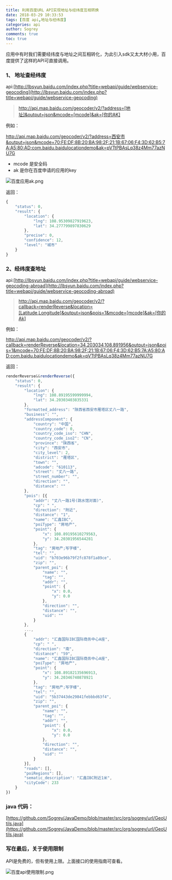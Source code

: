 ```yaml
---
title: 利用百度URL API实现地址与经纬度互相转换
date: 2018-03-29 10:33:53
tags: [百度 api,地址与经纬度]
categories: api
author: Sogrey
comments: true
toc: true
---
```


应用中有时我们需要经纬度与地址之间互相转化，为此引入sdk又太大材小用，百度提供了这样的API可直接调用。

<!--more-->

### 1、 地址查经纬度

api:[http://lbsyun.baidu.com/index.php?title=webapi/guide/webservice-geocoding](http://lbsyun.baidu.com/index.php?title=webapi/guide/webservice-geocoding)

> http://api.map.baidu.com/geocoder/v2/?address=[地址]&output=json&mcode=[mcode]&ak=[你的AK]

例如：

http://api.map.baidu.com/geocoder/v2/?address=西安市&output=json&mcode=70:FE:DF:8B:20:BA:98:2F:21:1B:67:06:F4:3D:62:B5:7A:A5:80:AD;com.baidu.baidulocationdemo&ak=pVTtPBAsLq38z4Mm77azNU7G

* mcode 是安全码
* ak 是你在百度申请的应用的key


![百度应用ak.png](https://cdn.jsdelivr.net/gh/sogrey/cdn/imgs/百度应用ak.png)


返回：

``` javascript
{
	"status": 0,
	"result": {
		"location": {
			"lng": 108.95309827919623,
			"lat": 34.277799897830629
		},
		"precise": 0,
		"confidence": 12,
		"level": "城市"
	}
}
```

### 2、经纬度查地址

api:[http://lbsyun.baidu.com/index.php?title=webapi/guide/webservice-geocoding-abroad](http://lbsyun.baidu.com/index.php?title=webapi/guide/webservice-geocoding-abroad)

> http://api.map.baidu.com/geocoder/v2/?callback=renderReverse&location=[Latitude,Longitude]&output=json&pois=1&mcode=[mcode]&ak=[你的Ak]

例如：

http://api.map.baidu.com/geocoder/v2/?callback=renderReverse&location=34.203034,108.891956&output=json&pois=1&mcode=70:FE:DF:8B:20:BA:98:2F:21:1B:67:06:F4:3D:62:B5:7A:A5:80:AD;com.baidu.baidulocationdemo&ak=pVTtPBAsLq38z4Mm77azNU7G

返回：

``` javascript
renderReverse&&renderReverse({
	"status": 0,
	"result": {
		"location": {
			"lng": 108.89195599999994,
			"lat": 34.20303403835331
		},
		"formatted_address": "陕西省西安市雁塔区丈八一路",
		"business": "",
		"addressComponent": {
			"country": "中国",
			"country_code": 0,
			"country_code_iso": "CHN",
			"country_code_iso2": "CN",
			"province": "陕西省",
			"city": "西安市",
			"city_level": 2,
			"district": "雁塔区",
			"town": "",
			"adcode": "610113",
			"street": "丈八一路",
			"street_number": "",
			"direction": "",
			"distance": ""
		},
		"pois": [{
			"addr": "丈八一路1号(跳水馆对面)",
			"cp": " ",
			"direction": "附近",
			"distance": "1",
			"name": "汇鑫IBC",
			"poiType": "房地产",
			"point": {
				"x": 108.89195610279563,
				"y": 34.20301956544281
			},
			"tag": "房地产;写字楼",
			"tel": "",
			"uid": "b703e96b79f2fc878f1a89ce",
			"zip": "",
			"parent_poi": {
				"name": "",
				"tag": "",
				"addr": "",
				"point": {
					"x": 0.0,
					"y": 0.0
				},
				"direction": "",
				"distance": "",
				"uid": ""
			}
		},
		...,
		{
			"addr": "汇鑫国际IBC国际商务中心A座",
			"cp": " ",
			"direction": "南",
			"distance": "59",
			"name": "汇鑫国际IBC国际商务中心A座",
			"poiType": "房地产",
			"point": {
				"x": 108.89182135696913,
				"y": 34.20346740878921
			},
			"tag": "房地产;写字楼",
			"tel": "",
			"uid": "5b37443de29841febbbd63f4",
			"zip": "",
			"parent_poi": {
				"name": "",
				"tag": "",
				"addr": "",
				"point": {
					"x": 0.0,
					"y": 0.0
				},
				"direction": "",
				"distance": "",
				"uid": ""
			}
		}],
		"roads": [],
		"poiRegions": [],
		"sematic_description": "汇鑫IBC附近1米",
		"cityCode": 233
	}
})
```

### java 代码：

[https://github.com/Sogrey/JavaDemo/blob/master/src/org/sogrey/url/GeoUtils.java](https://github.com/Sogrey/JavaDemo/blob/master/src/org/sogrey/url/GeoUtils.java)


### 写在最后，关于使用限制

API是免费的，但有使用上限。上面接口的使用指南可查看。


![百度api使用限制.png](https://cdn.jsdelivr.net/gh/sogrey/cdn/imgs/百度api使用限制.png)
